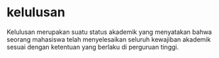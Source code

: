 # kelulusan
Kelulusan merupakan suatu status akademik yang menyatakan bahwa seorang mahasiswa telah menyelesaikan seluruh kewajiban akademik sesuai dengan ketentuan yang berlaku di perguruan tinggi.
